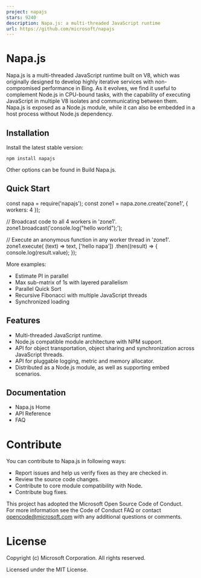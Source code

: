 ```yaml
---
project: napajs
stars: 9240
description: Napa.js: a multi-threaded JavaScript runtime
url: https://github.com/microsoft/napajs
---
```


Napa.js
=======

Napa.js is a multi-threaded JavaScript runtime built on V8, which was originally designed to develop highly iterative services with non-compromised performance in Bing. As it evolves, we find it useful to complement Node.js in CPU-bound tasks, with the capability of executing JavaScript in multiple V8 isolates and communicating between them. Napa.js is exposed as a Node.js module, while it can also be embedded in a host process without Node.js dependency.

Installation
------------

Install the latest stable version:

```
npm install napajs
```

Other options can be found in Build Napa.js.

Quick Start
-----------

const napa \= require('napajs');
const zone1 \= napa.zone.create('zone1', { workers: 4 });

// Broadcast code to all 4 workers in 'zone1'.
zone1.broadcast('console.log("hello world");');

// Execute an anonymous function in any worker thread in 'zone1'.
zone1.execute(
    (text) \=> text, 
    \['hello napa'\])
    .then((result) \=> {
        console.log(result.value);
    });

More examples:

-   Estimate PI in parallel
-   Max sub-matrix of 1s with layered parallelism
-   Parallel Quick Sort
-   Recursive Fibonacci with multiple JavaScript threads
-   Synchronized loading

Features
--------

-   Multi-threaded JavaScript runtime.
-   Node.js compatible module architecture with NPM support.
-   API for object transportation, object sharing and synchronization across JavaScript threads.
-   API for pluggable logging, metric and memory allocator.
-   Distributed as a Node.js module, as well as supporting embed scenarios.

Documentation
-------------

-   Napa.js Home
-   API Reference
-   FAQ

Contribute
==========

You can contribute to Napa.js in following ways:

-   Report issues and help us verify fixes as they are checked in.
-   Review the source code changes.
-   Contribute to core module compatibility with Node.
-   Contribute bug fixes.

This project has adopted the Microsoft Open Source Code of Conduct.  
For more information see the Code of Conduct FAQ or contact opencode@microsoft.com with any additional questions or comments.

License
=======

Copyright (c) Microsoft Corporation. All rights reserved.

Licensed under the MIT License.

